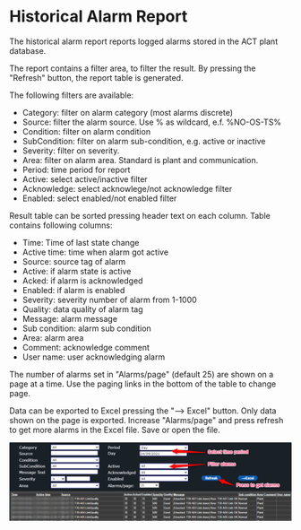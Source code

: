 # Historical Alarm Report

The historical alarm report reports logged alarms stored in the ACT plant database.

The report contains a filter area, to filter the result. By pressing the "Refresh" button, the report table is generated.

The following filters are available:

* Category: filter on alarm category (most alarms discrete)
* Source: filter the alarm source. Use % as wildcard, e.f. %NO-OS-TS%
* Condition: filter on alarm condition
* SubCondition: filter on alarm sub-condition, e.g. active or inactive
* Severity: filter on severity.
* Area: filter on alarm area. Standard is plant and communication.
* Period: time period for report
* Active: select active/inactive filter
* Acknowledge: select acknowlege/not acknowledge filter
* Enabled: select enabled/not enabled filter

Result table can be sorted pressing header text on each column. Table contains following columns:

* Time: Time of last state change
* Active time: time when alarm got active
* Source: source tag of alarm
* Active: if alarm state is active
* Acked: if alarm is acknowledged
* Enabled: if alarm is enabled
* Severity: severity number of alarm from 1-1000
* Quality: data quality of alarm tag
* Message: alarm message
* Sub condition: alarm sub condition
* Area: alarm area
* Comment: acknowledge comment
* User name: user acknowledging alarm

The number of alarms set in "Alarms/page" (default 25) are shown on a page at a time. Use the paging links in the bottom of the table to change page.

Data can be exported to Excel pressing the "--> Excel" button. Only data shown on the page is exported. Increase "Alarms/page" and press refresh to get more alarms in the Excel file. Save or open the file.

![Alarm history](../Images/alarmhistory.png) 